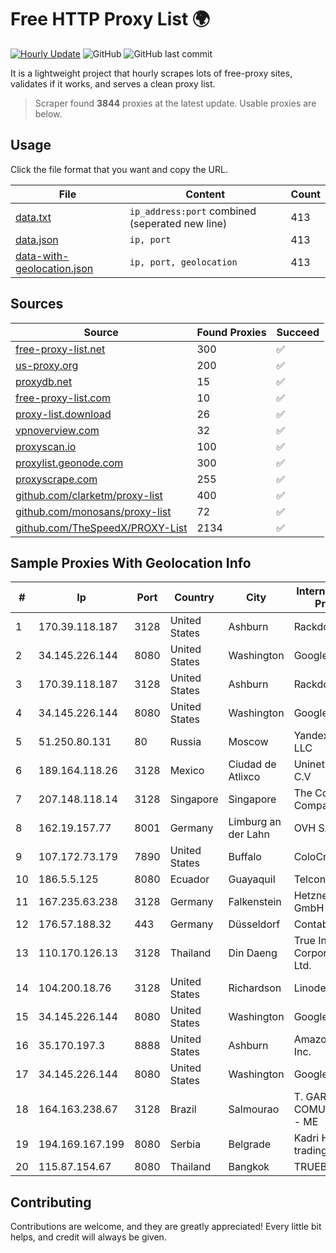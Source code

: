 
# Free HTTP Proxy List 🌍

[![Hourly Update](https://github.com/mertguvencli/http-proxy-list/actions/workflows/main.yml/badge.svg?branch=main)](https://github.com/mertguvencli/http-proxy-list/actions/workflows/main.yml)
![GitHub](https://img.shields.io/github/license/mertguvencli/http-proxy-list)
![GitHub last commit](https://img.shields.io/github/last-commit/mertguvencli/http-proxy-list)

It is a lightweight project that hourly scrapes lots of free-proxy sites, validates if it works, and serves a clean proxy list.


> Scraper found **3844** proxies at the latest update. Usable proxies are below.

## Usage

Click the file format that you want and copy the URL.


|File|Content|Count|
|----|-------|-----|
|[data.txt](https://raw.githubusercontent.com/mertguvencli/http-proxy-list/main/proxy-list/data.txt)|`ip_address:port` combined (seperated new line)|413|
|[data.json](https://raw.githubusercontent.com/mertguvencli/http-proxy-list/main/proxy-list/data.json)|`ip, port`|413|
|[data-with-geolocation.json](https://raw.githubusercontent.com/mertguvencli/http-proxy-list/main/proxy-list/data-with-geolocation.json)|`ip, port, geolocation`|413|

## Sources

|Source|Found Proxies|Succeed|
|------|-------------|-------|
|[free-proxy-list.net](https://free-proxy-list.net)|300|✅|
|[us-proxy.org](https://www.us-proxy.org)|200|✅|
|[proxydb.net](http://proxydb.net)|15|✅|
|[free-proxy-list.com](https://free-proxy-list.com/?page=&port=&type%5B%5D=http&type%5B%5D=https&up_time=0&search=Search)|10|✅|
|[proxy-list.download](https://www.proxy-list.download/HTTP)|26|✅|
|[vpnoverview.com](https://vpnoverview.com/privacy/anonymous-browsing/free-proxy-servers)|32|✅|
|[proxyscan.io](https://www.proxyscan.io)|100|✅|
|[proxylist.geonode.com](https://proxylist.geonode.com/api/proxy-list?limit=300&page=1&sort_by=lastChecked&sort_type=desc&protocols=http,https)|300|✅|
|[proxyscrape.com](https://api.proxyscrape.com/v2/?request=displayproxies&protocol=http&timeout=10000&country=all&ssl=all&anonymity=all)|255|✅|
|[github.com/clarketm/proxy-list](https://raw.githubusercontent.com/clarketm/proxy-list/master/proxy-list-raw.txt)|400|✅|
|[github.com/monosans/proxy-list](https://raw.githubusercontent.com/monosans/proxy-list/main/proxies/http.txt)|72|✅|
|[github.com/TheSpeedX/PROXY-List](https://raw.githubusercontent.com/TheSpeedX/PROXY-List/master/http.txt)|2134|✅|


## Sample Proxies With Geolocation Info

|#|Ip|Port|Country|City|Internet Service Provider|
|-|--|----|-------|----|-------------------------|
|1|170.39.118.187|3128|United States|Ashburn|Rackdog, LLC|
|2|34.145.226.144|8080|United States|Washington|Google LLC|
|3|170.39.118.187|3128|United States|Ashburn|Rackdog, LLC|
|4|34.145.226.144|8080|United States|Washington|Google LLC|
|5|51.250.80.131|80|Russia|Moscow|Yandex.Cloud LLC|
|6|189.164.118.26|3128|Mexico|Ciudad de Atlixco|Uninet S.A. de C.V|
|7|207.148.118.14|3128|Singapore|Singapore|The Constant Company|
|8|162.19.157.77|8001|Germany|Limburg an der Lahn|OVH SAS|
|9|107.172.73.179|7890|United States|Buffalo|ColoCrossing|
|10|186.5.5.125|8080|Ecuador|Guayaquil|Telconet S.A|
|11|167.235.63.238|3128|Germany|Falkenstein|Hetzner Online GmbH|
|12|176.57.188.32|443|Germany|Düsseldorf|Contabo GmbH|
|13|110.170.126.13|3128|Thailand|Din Daeng|True Internet Corporation CO. Ltd.|
|14|104.200.18.76|3128|United States|Richardson|Linode, LLC|
|15|34.145.226.144|8080|United States|Washington|Google LLC|
|16|35.170.197.3|8888|United States|Ashburn|Amazon.com, Inc.|
|17|34.145.226.144|8080|United States|Washington|Google LLC|
|18|164.163.238.67|3128|Brazil|Salmourao|T. GARCIA COMUNICAÔÔES - ME|
|19|194.169.167.199|8080|Serbia|Belgrade|Kadri Haxhiaj trading as "B.I."|
|20|115.87.154.67|8080|Thailand|Bangkok|TRUEBB|



## Contributing

Contributions are welcome, and they are greatly appreciated! Every
little bit helps, and credit will always be given.

